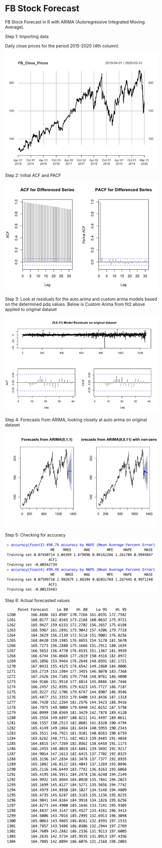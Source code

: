 # FB Stock Forecast
FB Stock Forecast in R with ARIMA (Autoregressive Integrated Moving Average).

Step 1: Importing data

Daily close prices for the period 2015-2020 (4th column)

![Image](https://github.com/adaynygmanov/FB-forecast/blob/master/Charts/FB%20Close%20Prices.png)

Step 2: Initial ACF and PACF 

![Image](https://github.com/adaynygmanov/FB-forecast/blob/master/Charts/ACF%20and%20PACF1.png)

Step 3: Look at residuals for the auto.arima and custom arima models based on the determined pdq values. Below is Custom Arima from fit2 above applied to original dataset

![Image](https://github.com/adaynygmanov/FB-forecast/blob/master/Charts/Custom%20arima%20model%20residuals.png)

Step 4: Forecasts from ARIMA, looking closely at auto arima on original dataset

![Image](https://github.com/adaynygmanov/FB-forecast/blob/master/Charts/Forecasts%20with%20ARIMA2.png)

Step 5: Checking for accuracy 

![Image](https://github.com/adaynygmanov/FB-forecast/blob/master/Charts/Accuracy.png)

Step 6: Actual forecasted values

![Image](https://github.com/adaynygmanov/FB-forecast/blob/master/Charts/Actual%20forecasted%20values.png)


